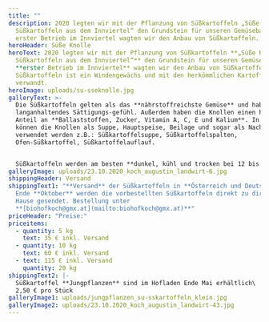```yaml
---
title: ""
description: 2020 legten wir mit der Pflanzung von Süßkartoffeln „Süße Knolle –
  Süßkartoffeln aus dem Innviertel“ den Grundstein für unseren Gemüsebau. Als
  erster Betrieb im Innviertel wagten wir den Anbau von Süßkartoffeln.
heroHeader: Süße Knolle
heroText: 2020 legten wir mit der Pflanzung von Süßkartoffeln **„Süße Knolle –
  Süßkartoffeln aus dem Innviertel“** den Grundstein für unseren Gemüsebau. Als
  **erster Betrieb im Innviertel** wagten wir den Anbau von Süßkartoffeln. Die
  Süßkartoffeln ist ein Windengewächs und mit den herkömmlichen Kartoffeln nicht
  verwandt.
heroImage: uploads/su-sseknolle.jpg
galleryText: >-
  Die Süßkartoffeln gelten als das **nährstoffreichste Gemüse** und haben ein
  langanhaltendes Sättigungs-gefühl. Außerdem haben die Knollen einen hohen
  Anteil an **Ballaststoffen, Zucker, Vitamin A, C, E und Kalium**. In der Küche
  können die Knollen als Suppe, Hauptspeise, Beilage und sogar als Nachspeise
  verwendet werden z.B.: Süßkartoffelsuppe, Süßkartoffelspalten,
  Ofen-Süßkartoffel, Süßkartoffelauflauf.


  Süßkartoffeln werden am besten **dunkel, kühl und trocken bei 12 bis 15 °C** gelagert.
galleryImage: uploads/23.10.2020_koch_augustin_landwirt-6.jpg
shippingHeader: Versand
shippingText1: "**Versand** der Süßkartoffeln in **Österreich und Deutschland**
  Ende **Oktober** werden die vorbestellten Süßkartoffeln direkt zu dir nach
  Hause gesendet. Bestellung unter
  **[biohofkoch@gmx.at](mailto:biohofkoch@gmx.at)**"
priceHeader: "Preise:"
priceitems:
  - quantity: 5 kg
    text: 35 € inkl. Versand
  - quantity: 10 kg
    text: 60 € inkl. Versand
  - text: 115 € inkl. Versand
    quantity: 20 kg
shippingText2: |-
  Süßkartoffel **Jungpflanzen** sind im Hofladen Ende Mai erhältlich\
  2,50 € pro Stück
galleryImage1: uploads/jungpflanzen_su-sskartoffeln_klein.jpg
galleryImage2: uploads/23.10.2020_koch_augustin_landwirt-43.jpg
---
```


